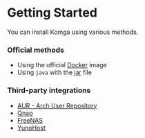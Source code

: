 # Getting Started

You can install Komga using various methods.

### Official methods

- Using the official [Docker](docker) image
- Using `java` with the [jar](jar) file

### Third-party integrations

- [AUR - Arch User Repository](thirdparty.md#aur-arch-user-repository)
- [Qnap](thirdparty.md#qnap)
- [FreeNAS](thirdparty.md#freenas)
- [YunoHost](thirdparty.md#yunohost)
